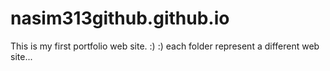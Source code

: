# nasim313github.github.io
This is my first portfolio web site. :) :)
each folder represent a different web site...
